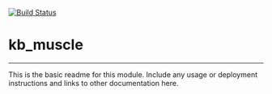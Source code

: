 [![Build Status](https://travis-ci.org/dylan/kb_muscle.svg?branch=master)](https://travis-ci.org/dylan/kb_muscle)

# kb_muscle
---

This is the basic readme for this module. Include any usage or deployment instructions and links to other documentation here.